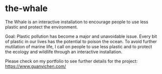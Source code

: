 # the-whale

The Whale is an interactive installation to encourage people to use less plastic and protect the environment.

Goal: 
Plastic pollution has become a major and unavoidable issue. Every bit of plastic in our lives has the potential to poison the ocean. To avoid further mutilation of marine life, I call on people to use less plastic and to protect the ecology and wildlife through an interactive installation.

Please check on my portfolio to see further details for the project:
https://www.guanyichen.com/
